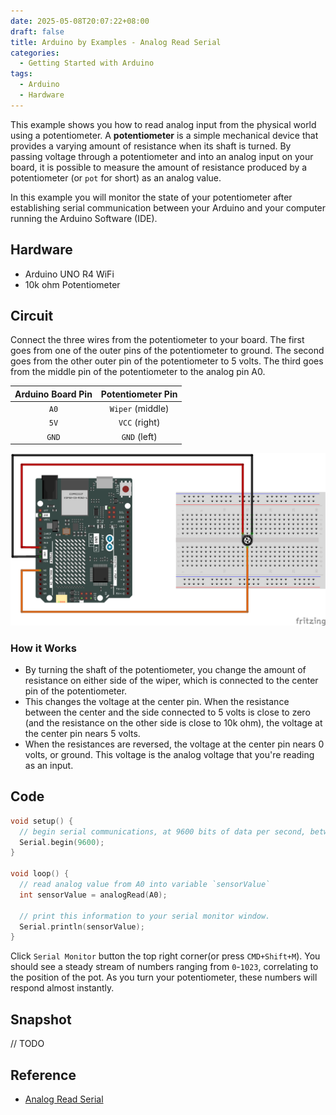 ```yaml
---
date: 2025-05-08T20:07:22+08:00
draft: false
title: Arduino by Examples - Analog Read Serial
categories: 
  - Getting Started with Arduino
tags:
  - Arduino
  - Hardware 
---
```

This example shows you how to read analog input from the physical world using a potentiometer. 
A **potentiometer** is a simple mechanical device that provides a varying amount of resistance when its shaft is turned. 
By passing voltage through a potentiometer and into an analog input on your board, it is possible to measure the amount of resistance produced by a potentiometer (or `pot` for short) as an analog value. 

In this example you will monitor the state of your potentiometer after establishing serial communication between your Arduino and your computer running the Arduino Software (IDE).

## Hardware
* Arduino UNO R4 WiFi
* 10k ohm Potentiometer

## Circuit

Connect the three wires from the potentiometer to your board. The first goes from one of the outer pins of the potentiometer to ground. The second goes from the other outer pin of the potentiometer to 5 volts. The third goes from the middle pin of the potentiometer to the analog pin A0.
<div class="flex flex-row gap-3"> 
<div class="flex-none">

|Arduino Board Pin|Potentiometer Pin|
|:----:|:----:|
|`A0`|`Wiper` (middle)|
|`5V`| `VCC` (right)|
|`GND`| `GND` (left)|

</div>
<div class="flex-">

![](fritzing/circuit_bb.png)

</div>
</div>

### How it Works
* By turning the shaft of the potentiometer, you change the amount of resistance on either side of the wiper, which is connected to the center pin of the potentiometer. 
* This changes the voltage at the center pin. When the resistance between the center and the side connected to 5 volts is close to zero (and the resistance on the other side is close to 10k ohm), the voltage at the center pin nears 5 volts. 
* When the resistances are reversed, the voltage at the center pin nears 0 volts, or ground. This voltage is the analog voltage that you're reading as an input.


## Code

```cpp
void setup() {
  // begin serial communications, at 9600 bits of data per second, between the board and the computer
  Serial.begin(9600);
}

void loop() {
  // read analog value from A0 into variable `sensorValue`
  int sensorValue = analogRead(A0);

  // print this information to your serial monitor window. 
  Serial.println(sensorValue);
}
```

Click `Serial Monitor` button the top right corner(or press `CMD+Shift+M`). 
You should see a steady stream of numbers ranging from `0`-`1023`, correlating to the position of the pot. As you turn your potentiometer, these numbers will respond almost instantly.


## Snapshot
// TODO

## Reference
* [Analog Read Serial](https://docs.arduino.cc/built-in-examples/basics/AnalogReadSerial/)

